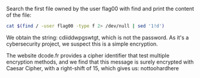 Search the first file owned by the user flag00 with find and print the content of the file:

```bash
cat $(find / -user flag00 -type f 2> /dev/null | sed '1!d')
```

We obtain the string: cdiiddwpgswtgt, which is not the password. As it's a cybersecurity project, we suspect this is a simple encryption.

The website dcode.fr provides a cipher identifier that test multiple encryption methods, and we find that this message is surely encrypted with Caesar Cipher, with a right-shift of 15, which gives us: nottoohardhere